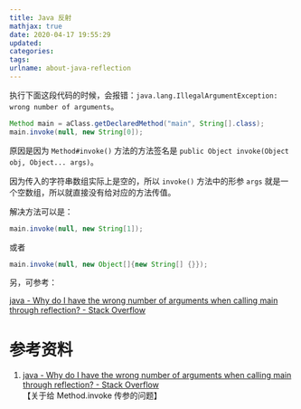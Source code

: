 ```yaml
---
title: Java 反射
mathjax: true
date: 2020-04-17 19:55:29
updated:
categories:
tags:
urlname: about-java-reflection
---
```




<!-- more -->





执行下面这段代码的时候，会报错：`java.lang.IllegalArgumentException: wrong number of arguments`。

```java
Method main = aClass.getDeclaredMethod("main", String[].class);
main.invoke(null, new String[0]);
```

原因是因为 `Method#invoke()` 方法的方法签名是 `public Object invoke(Object obj, Object... args)`。

因为传入的字符串数组实际上是空的，所以 `invoke()` 方法中的形参 `args` 就是一个空数组，所以就直接没有给对应的方法传值。

解决方法可以是：

```java
main.invoke(null, new String[1]);
```

或者

```java
main.invoke(null, new Object[]{new String[] {}});
```



另，可参考：

[java - Why do I have the wrong number of arguments when calling main through reflection? - Stack Overflow](https://stackoverflow.com/questions/22022368/why-do-i-have-the-wrong-number-of-arguments-when-calling-main-through-reflection)





# 参考资料

1. [java - Why do I have the wrong number of arguments when calling main through reflection? - Stack Overflow](https://stackoverflow.com/questions/22022368/why-do-i-have-the-wrong-number-of-arguments-when-calling-main-through-reflection)【关于给 Method.invoke 传参的问题】